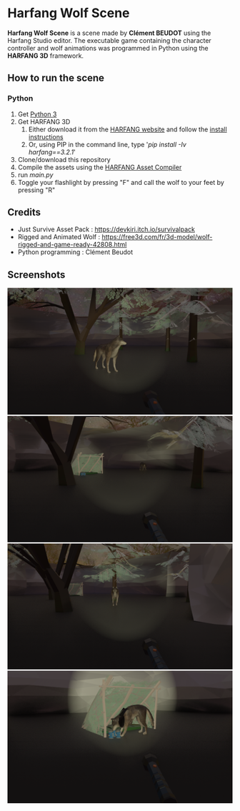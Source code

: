 # Harfang Wolf Scene

**Harfang Wolf Scene** is a scene  made by **Clément BEUDOT** using the Harfang Studio editor. The executable game containing the character controller and wolf animations was programmed in Python using the **HARFANG 3D** framework.

## How to run the scene

### Python
1. Get [Python 3](https://www.python.org/downloads/)
2. Get HARFANG 3D
	1. Either download it from the [HARFANG website](https://dev.harfang3d.com/releases/3.2.1/) and follow the [install instructions](https://dev.harfang3d.com/docs/3.2.1/man.cpython/)
	1. Or, using PIP in the command line, type '*pip install -Iv harfang==3.2.1*'
3. Clone/download this repository
4. Compile the assets using the [HARFANG Asset Compiler](https://github.com/harfang3d/harfang3d/releases/download/v3.2.1/assetc-win-x64-3.2.1.zip)
5. run *main.py*
6. Toggle your flashlight by pressing "F" and call the wolf to your feet by pressing "R"

## Credits
* Just Survive Asset Pack : https://devkiri.itch.io/survivalpack
* Rigged and Animated Wolf : https://free3d.com/fr/3d-model/wolf-rigged-and-game-ready-42808.html
* Python programming : Clément Beudot

## Screenshots
[![Screenshot #0](https://github.com/disketflu/wolf_scene_animated/raw/main/screenshots/Screenshot_1.png)](https://github.com/disketflu/wolf_scene_animated/raw/main/screenshots/Screenshot_1.png)
[![Screenshot #1](https://github.com/disketflu/wolf_scene_animated/raw/main/screenshots/Screenshot_2.png)](https://github.com/disketflu/wolf_scene_animated/raw/main/screenshots/Screenshot_2.png)
[![Screenshot #2](https://github.com/disketflu/wolf_scene_animated/raw/main/screenshots/Screenshot_3.png)](https://github.com/disketflu/wolf_scene_animated/raw/main/screenshots/Screenshot_3.png)
[![Screenshot #3](https://github.com/disketflu/wolf_scene_animated/raw/main/screenshots/Screenshot_4.png)](https://github.com/disketflu/wolf_scene_animated/raw/main/screenshots/Screenshot_4.png)

